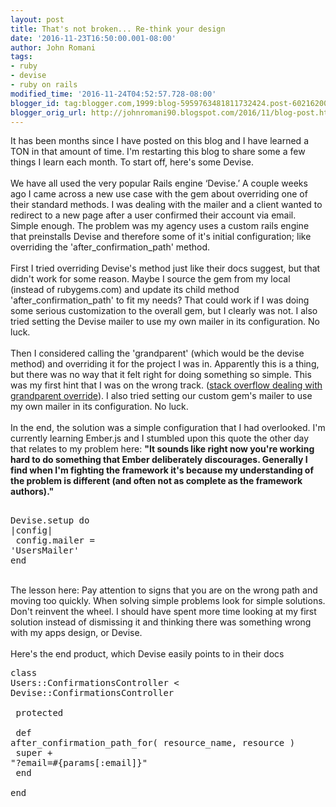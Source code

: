 ```yaml
---
layout: post
title: That's not broken... Re-think your design
date: '2016-11-23T16:50:00.001-08:00'
author: John Romani
tags:
- ruby
- devise
- ruby on rails
modified_time: '2016-11-24T04:52:57.728-08:00'
blogger_id: tag:blogger.com,1999:blog-5959763481811732424.post-6021620089622291382
blogger_orig_url: http://johnromani90.blogspot.com/2016/11/blog-post.html
---
```


It has been months since I have posted on this blog and I have learned a TON in that amount of time. I'm restarting this blog to share some a few things I learn each month. To start off, here's some Devise.<br /><br />We have all used the very popular Rails engine ‘Devise.’ A couple weeks ago I came across a new use case with the gem about overriding one of their standard methods. I was dealing with the mailer and a client wanted to redirect to a new page after a user confirmed their account via email. Simple enough.  The problem was my agency uses a custom rails engine that preinstalls Devise and therefore some of it's initial configuration; like overriding the 'after_confirmation_path' method.<br /><br />First I tried overriding Devise's method just like their docs suggest, but that didn't work for some reason. Maybe I source the gem from my local (instead of rubygems.com) and update its child method 'after_confirmation_path' to fit my needs? That could work if I was doing some serious customization to the overall gem, but I clearly was not. I also tried setting the Devise mailer to use my own mailer in its configuration. No luck.<br /><br />Then I considered calling the 'grandparent' (which would be the devise method) and overriding it for the project I was in. Apparently this is a thing, but there was no way that it felt right for doing something so simple. This was my first hint that I was on the wrong track. (<a href="http://stackoverflow.com/questions/3143840/how-do-i-call-a-grand-parents-method-and-skipping-the-parent-in-ruby">stack overflow dealing with grandparent override</a>). I also tried setting our custom gem's mailer to use my own mailer in its configuration. No luck.<br /><br />In the end, the solution was a simple configuration that I had overlooked. I'm currently learning Ember.js and I stumbled upon this quote the other day that relates to my problem here: <b>"It sounds like right now you're working hard to do something that Ember deliberately discourages. Generally I find when I'm fighting the framework it's because my understanding of the problem is different (and often not as complete as the framework authors)."</b><br /><pre class="brush:ruby;"><br />Devise.setup do |config|<br />  config.mailer = 'UsersMailer'<br />end<br /></pre><br />The lesson here: Pay attention to signs that you are on the wrong path and moving too quickly. When solving simple problems look for simple solutions. Don't reinvent the wheel. I should have spent more time looking at my first solution instead of dismissing it and thinking there was something wrong with my apps design, or Devise.<br /><br />Here's the end product, which Devise easily points to in their docs<br /><pre class="brush:ruby;">class Users::ConfirmationsController &lt; Devise::ConfirmationsController<br /><br />  protected<br /><br />  def after_confirmation_path_for( resource_name, resource )<br />    super + "?email=#{params[:email]}"<br />  end<br /><br />end<br /></pre>
